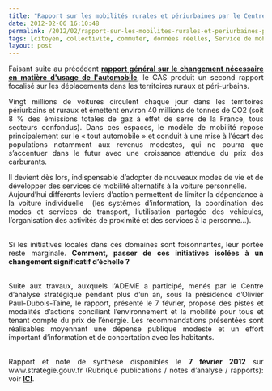 ```yaml
---
title: "Rapport sur les mobilités rurales et périurbaines par le Centre d’Analyse Stratégique @strategie_gouv @ademe"
date: 2012-02-06 16:10:48
permalink: /2012/02/rapport-sur-les-mobilites-rurales-et-periurbaines-par-le-centre-danalyse-strategique-strategie_gouv.html
tags: [citoyen, collectivité, commuter, données réelles, Service de mobilité, territoire]
layout: post
---
```


<p style="text-align: justify">Faisant suite au précédent <a href="https://gabrielplassat.github.io/transportsdufutur/2010/11/les-nouvelles-mobilites-adapter-lautomobile-aux-modes-de-vie-de-demain.html" target="_blank"><strong>rapport général sur le changement nécessaire en matière d'usage de l'automobile</strong></a>, le CAS produit un second rapport focalisé sur les déplacements dans les territoires ruraux et péri-urbains.</p> <p style="text-align: justify">Vingt millions de voitures circulent chaque jour dans les territoires périurbains et ruraux et émettent environ 40 millions de tonnes de CO2 (soit 8 % des émissions totales de gaz à effet de serre de la France, tous secteurs confondus). Dans ces espaces, le modèle de mobilité repose principalement sur le « tout automobile » et conduit à une mise à l’écart des populations notamment aux revenus modestes, qui ne pourra que s’accentuer dans le futur avec une croissance attendue du prix des carburants.</p> <p style="text-align: justify">Il devient dès lors, indispensable d’adopter de nouveaux modes de vie et de développer des services de mobilité alternatifs à la voiture personnelle.<br />Aujourd’hui différents leviers d’action permettent de limiter la dépendance à la voiture individuelle  (les systèmes d’information, la coordination des modes et services de transport, l’utilisation partagée des véhicules, l’organisation des activités de proximité et des services à la personne...).</p> <p style="text-align: justify"><br />Si les initiatives locales dans ces domaines sont foisonnantes, leur portée reste marginale.<strong> Comment, passer de ces initiatives isolées à un changement significatif d’échelle ?</strong></p> <p style="text-align: justify"><br />Suite aux travaux, auxquels l’ADEME a participé, menés par le Centre d’analyse stratégique pendant plus d’un an, sous la présidence d’Olivier Paul-Dubois-Taine, le rapport, présenté le 7 février, propose des pistes et modalités d’actions conciliant l’environnement et la mobilité pour tous et tenant compte du prix de l’énergie. Les recommandations présentées sont réalisables moyennant une dépense publique modeste et un effort important d’information et de concertation avec les habitants.</p> <p style="text-align: justify"><br />Rapport et note de synthèse disponibles le <strong>7 février 2012</strong> sur www.strategie.gouv.fr (Rubrique publications / notes d’analyse / rapports): voir <a href="http://www.strategie.gouv.fr/content/invitation-presse-pour-une-nouvelle-approche-des-mobilites-dans-les-territoires-periurbains-" target="_blank"><strong>ICI</strong></a>.</p>
